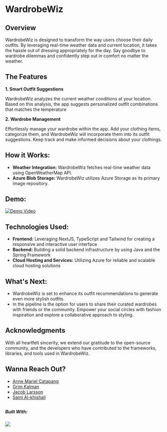 # WardrobeWiz

## Overview
WardrobeWiz is designed to transform the way users choose their daily outfits. By leveraging real-time weather data and current location, it takes the hassle out of dressing appropriately for the day. Say goodbye to wardrobe dilemmas and confidently step out in comfort no matter the weather.

## The Features

**1. Smart Outfit Suggestions**
<p>WardrobeWiz analyzes the current weather conditions at your location. Based on this analysis, the app suggests personalized outfit combinations that matches the temperature </p>

**2. Wardrobe Management**
<p>Effortlessly manage your wardrobe within the app. Add your clothing items, categorize them, and WardrobeWiz will incorporate them into its outfit suggestions. Keep track and make informed decisions about your clothings.</p> 

## How it Works:
- **Weather Integration:** WardrobeWiz fetches real-time weather data using OpenWeatherMap API.
- **Azure Blob Storage:** WardrobeWiz utilizes Azure Storage as its primary image repository.

## Demo:
[![Demo Video](https://img.shields.io/badge/YouTube-FF0000?style=for-the-badge&logo=youtube&logoColor=white)](https://www.youtube.com/watch?v=9SEmK6X6xzQ&t=25s)

## Technologies Used:
- **Frontend:** Leveraging NextJS, TypeScript and Tailwind for creating a responsive and interactive user interface
- **Backend:** Building a solid backend infrastructure by using Java and the Spring Framework
- **Cloud Hosting and Services:** Utilizing Azure for reliable and scalable cloud hosting solutions

## What's Next:
- WardrobeWiz is set to enhance its outfit recommendations to generate even more stylish outfits.
- In the pipeline is the option for users to share their curated wardrobes with friends or the community. Empower your social circles with fashion inspiration and explore a collaborative approach to styling.

 ## Acknowledgments
<p>With all heartfelt sincerity, we extend our gratitude to the open-source community, and the developers who have contributed to the frameworks, libraries, and tools used in WardrobeWiz.</p>

## Wanna Reach Out?
- [Anne Mariel Catapang](https://github.com/annemariel95)
- [Grim Kalman](https://github.com/grim-kalman)
- [Jacob Larsson](https://github.com/jacoblars)
- [Sami Al-khishali](https://github.com/samimu7)

## 
##### Built With:
<img src="https://skillicons.dev/icons?i=java,spring,maven,html,tailwind,ts,next&perline=8" />

